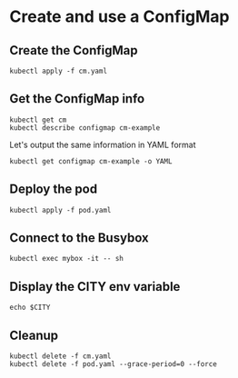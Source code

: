 # Create and use a ConfigMap

## Create the ConfigMap

```
kubectl apply -f cm.yaml
```

## Get the ConfigMap info


```
kubectl get cm
kubectl describe configmap cm-example
```

Let's output the same information in YAML format
```
kubectl get configmap cm-example -o YAML
```

## Deploy the pod 

```
kubectl apply -f pod.yaml
```

## Connect to the Busybox

```
kubectl exec mybox -it -- sh
```

## Display the CITY env variable

```
echo $CITY
```

## Cleanup

```
kubectl delete -f cm.yaml
kubectl delete -f pod.yaml --grace-period=0 --force
```